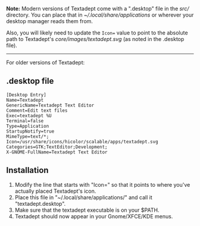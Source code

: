 **Note:** Modern versions of Textadept come with a ".desktop" file in the *src/*
directory. You can place that in *~/.local/share/applications* or wherever your
desktop manager reads them from.

Also, you will likely need to update the `Icon=` value to point to the absolute
path to Textadept's *core/images/textadept.svg* (as noted in the .desktop file).

---

For older versions of Textadept:

## .desktop file

    [Desktop Entry]
    Name=Textadept
    GenericName=Textadept Text Editor
    Comment=Edit text files
    Exec=textadept %U
    Terminal=false
    Type=Application
    StartupNotify=true
    MimeType=text/*;
    Icon=/usr/share/icons/hicolor/scalable/apps/textadept.svg
    Categories=GTK;TextEditor;Development;
    X-GNOME-FullName=Textadept Text Editor

## Installation

1. Modify the line that starts with "Icon=" so that it points to where you've
   actually placed Textadept's icon.
2. Place this file in "~/.local/share/applications/" and call it
   "textadept.desktop".
3. Make sure that the textadept executable is on your $PATH.
4. Textadept should now appear in your Gnome/XFCE/KDE menus.
